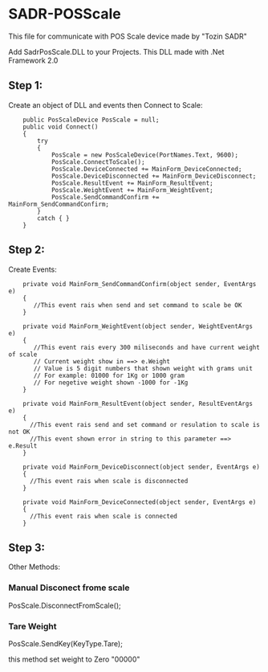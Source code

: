 # SADR-POSScale
This file for communicate with POS Scale device made by "Tozin SADR"

Add SadrPosScale.DLL to your Projects. This DLL made with .Net Framework 2.0

## Step 1:
Create an object of DLL and events then Connect to Scale:

        public PosScaleDevice PosScale = null;
        public void Connect()
        {
            try
            {
                PosScale = new PosScaleDevice(PortNames.Text, 9600);
                PosScale.ConnectToScale();
                PosScale.DeviceConnected += MainForm_DeviceConnected;
                PosScale.DeviceDisconnected += MainForm_DeviceDisconnect;
                PosScale.ResultEvent += MainForm_ResultEvent;
                PosScale.WeightEvent += MainForm_WeightEvent;
                PosScale.SendCommandConfirm += MainForm_SendCommandConfirm;
            }
            catch { }
        }
        
## Step 2:
Create Events:

        private void MainForm_SendCommandConfirm(object sender, EventArgs e)
        {
           //This event rais when send and set command to scale be OK
        }

        private void MainForm_WeightEvent(object sender, WeightEventArgs e)
        {
           //This event rais every 300 miliseconds and have current weight of scale
           // Current weight show in ==> e.Weight
           // Value is 5 digit numbers that shown weight with grams unit
           // For example: 01000 for 1Kg or 1000 gram
           // For negetive weight shown -1000 for -1Kg
        }

        private void MainForm_ResultEvent(object sender, ResultEventArgs e)
        {
          //This event rais send and set command or resulation to scale is not OK
          //This event shown error in string to this parameter ==> e.Result
        }

        private void MainForm_DeviceDisconnect(object sender, EventArgs e)
        {
          //This event rais when scale is disconnected
        }

        private void MainForm_DeviceConnected(object sender, EventArgs e)
        {
          //This event rais when scale is connected
        }

## Step 3:
Other Methods:

### Manual Disconect frome scale

PosScale.DisconnectFromScale();

### Tare Weight

PosScale.SendKey(KeyType.Tare);

this method set weight to Zero "00000"
